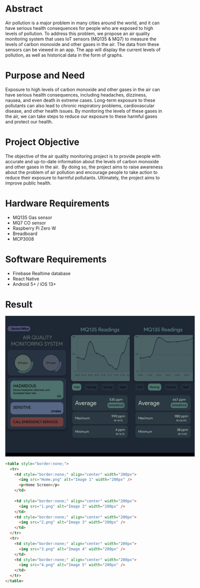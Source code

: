 # Abstract

Air pollution is a major problem in many cities around the world, and it can have serious health consequences for people who are exposed to high levels of pollution. To address this problem, we propose an air quality monitoring system that uses IoT sensors (MQ135 & MQ7) to measure the levels of carbon monoxide and other gases in the air. The data from these sensors can be viewed in an app. The app will display the current levels of pollution, as well as historical data in the form of graphs.

# Purpose and Need

Exposure to high levels of carbon monoxide and other gases in the air can have serious health consequences, including headaches, dizziness, nausea, and even death in extreme cases. Long-term exposure to these pollutants can also lead to chronic respiratory problems, cardiovascular disease, and other health issues. By monitoring the levels of these gases in the air, we can take steps to reduce our exposure to these harmful gases and protect our health.

# Project Objective

The objective of the air quality monitoring project is to provide people with accurate and up-to-date information about the levels of carbon monoxide and other gases in the air.  By doing so, the project aims to raise awareness about the problem of air pollution and encourage people to take action to reduce their exposure to harmful pollutants. Ultimately, the project aims to improve public health.

# Hardware Requirements

- MQ135 Gas sensor
- MQ7 CO sensor
- Raspberry Pi Zero W
- Breadboard
- MCP3008

# Software Requirements

- Firebase Realtime database
- React Native
- Android 5+ / iOS 13+

# Result

<div style="display: flex; justify-content : space-between; align-items : center;">
  <img src="Home.png" alt="Image 1" width="200px" />
  <img src="1.png" alt="Image 1" width="200px" />
  <img src="2.png" alt="Image 1" width="200px" />
</div>

```html
<table style="border:none;">
  <tr>
    <td style="border:none;" align="center" width="200px">
      <img src="Home.png" alt="Image 1" width="200px" />
      <p>Home Screen</p>
    </td>

    <td style="border:none;" align="center" width="200px">
      <img src="1.png" alt="Image 2" width="200px" />
    </td>
    <td style="border:none;" align="center" width="200px">
      <img src="2.png" alt="Image 3" width="200px" />
    </td>
  </tr>
  <tr>
    <td style="border:none;" align="center" width="200px">
      <img src="3.png" alt="Image 4" width="200px" />
    </td>
    <td style="border:none;" align="center" width="200px">
      <img src="4.png" alt="Image 5" width="200px" />
    </td>
  </tr>
</table>
```
